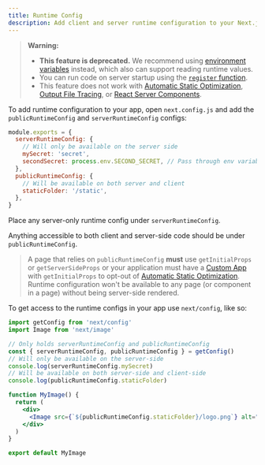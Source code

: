 ```yaml
---
title: Runtime Config
description: Add client and server runtime configuration to your Next.js app.
---
```


> **Warning:**
>
> - **This feature is deprecated.** We recommend using [environment variables](/docs/nextjs-cn/pages/guides/configuring/environment-variables) instead, which also can support reading runtime values.
> - You can run code on server startup using the [`register` function](/docs/nextjs-cn/app/guides/configuring/instrumentation).
> - This feature does not work with [Automatic Static Optimization](/docs/nextjs-cn/pages/building-your-application/rendering/automatic-static-optimization), [Output File Tracing](/docs/nextjs-cn/pages/api-reference/config/next-config-js/output#automatically-copying-traced-files), or [React Server Components](/docs/nextjs-cn/app/building-your-application/rendering/server-components).

To add runtime configuration to your app, open `next.config.js` and add the `publicRuntimeConfig` and `serverRuntimeConfig` configs:

```js
module.exports = {
  serverRuntimeConfig: {
    // Will only be available on the server side
    mySecret: 'secret',
    secondSecret: process.env.SECOND_SECRET, // Pass through env variables
  },
  publicRuntimeConfig: {
    // Will be available on both server and client
    staticFolder: '/static',
  },
}
```

Place any server-only runtime config under `serverRuntimeConfig`.

Anything accessible to both client and server-side code should be under `publicRuntimeConfig`.

> A page that relies on `publicRuntimeConfig` **must** use `getInitialProps` or `getServerSideProps` or your application must have a [Custom App](/docs/nextjs-cn/pages/building-your-application/routing/custom-app) with `getInitialProps` to opt-out of [Automatic Static Optimization](/docs/nextjs-cn/pages/building-your-application/rendering/automatic-static-optimization). Runtime configuration won't be available to any page (or component in a page) without being server-side rendered.

To get access to the runtime configs in your app use `next/config`, like so:

```jsx
import getConfig from 'next/config'
import Image from 'next/image'

// Only holds serverRuntimeConfig and publicRuntimeConfig
const { serverRuntimeConfig, publicRuntimeConfig } = getConfig()
// Will only be available on the server-side
console.log(serverRuntimeConfig.mySecret)
// Will be available on both server-side and client-side
console.log(publicRuntimeConfig.staticFolder)

function MyImage() {
  return (
    <div>
      <Image src={`${publicRuntimeConfig.staticFolder}/logo.png`} alt="logo" layout="fill" />
    </div>
  )
}

export default MyImage
```
